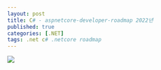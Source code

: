 ```yaml
---
layout: post
title: C# - aspnetcore-developer-roadmap 2022년
published: true
categories: [.NET]
tags: .net c# .netcore roadmap
---  
```

<img src="https://docs.google.com/drawings/d/e/2PACX-1vQU6j3lM4xvLrwnRNgS2u6YyEH3Iu5PnLSytlvj5tNzri9rABhZHU3PMtbn7OAcemm-XNxRB7FOcQbN/pub?w=1398&amp;h=1292">      
   